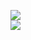[![](https://img.shields.io/badge/Made%20With-Github%20Spray-lightgrey.svg?style=for-the-badge&logo=github)](https://github.com/Annihil/github-spray#23031)  
[![](https://i.imgur.com/2DrTn0Z.gif)](https://github.com/Annihil/github-spray)
